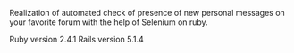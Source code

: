 Realization of automated check of presence of new personal messages on your
favorite forum with the help of Selenium on ruby.

Ruby version 2.4.1
Rails version 5.1.4

